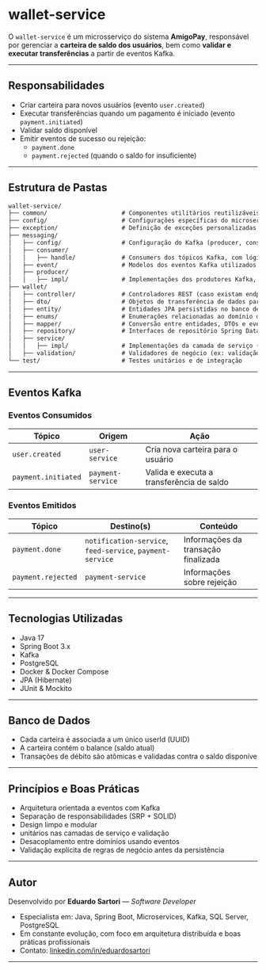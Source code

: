 # wallet-service

O `wallet-service` é um microsserviço do sistema **AmigoPay**, responsável por gerenciar a **carteira de saldo dos usuários**, bem como **validar e executar transferências** a partir de eventos Kafka.

---

## Responsabilidades

- Criar carteira para novos usuários (evento `user.created`)
- Executar transferências quando um pagamento é iniciado (evento `payment.initiated`)
- Validar saldo disponível
- Emitir eventos de sucesso ou rejeição:
    - `payment.done`
    - `payment.rejected` (quando o saldo for insuficiente)

---

## Estrutura de Pastas

```markdown
wallet-service/
├── common/                     # Componentes utilitários reutilizáveis (ex: mensagens, constantes, utils, etc.)
├── config/                     # Configurações específicas do microserviço (ex: beans, CORS, Swagger, etc.)
├── exception/                  # Definição de exceções personalizadas e tratadores globais
├── messaging/
│   ├── config/                 # Configuração do Kafka (producer, consumer factory, propriedades, etc.)
│   ├── consumer/              
│   │   ├── handle/             # Consumers dos tópicos Kafka, com lógica de delegação para handlers
│   ├── event/                  # Modelos dos eventos Kafka utilizados no serviço (ex: PaymentInitiatedEvent)
│   ├── producer/              
│   │   ├── impl/               # Implementações dos produtores Kafka, responsáveis por emitir eventos
├── wallet/
│   ├── controller/             # Controladores REST (caso existam endpoints públicos relacionados à carteira)
│   ├── dto/                    # Objetos de transferência de dados para comunicação externa e interna
│   ├── entity/                 # Entidades JPA persistidas no banco de dados (ex: Wallet)
│   ├── enums/                  # Enumerações relacionadas ao domínio de carteira
│   ├── mapper/                 # Conversão entre entidades, DTOs e eventos
│   ├── repository/             # Interfaces de repositório Spring Data JPA
│   ├── service/                
│   │   ├── impl/               # Implementações da camada de serviço (lógica de negócio)
│   ├── validation/             # Validadores de negócio (ex: validação de saldo, existência de carteira, etc.)
└── test/                       # Testes unitários e de integração
```

---

## Eventos Kafka

### Eventos Consumidos

| Tópico              | Origem            | Ação                                      |
| ------------------- | ----------------- | ----------------------------------------- |
| `user.created`      | `user-service`    | Cria nova carteira para o usuário         |
| `payment.initiated` | `payment-service` | Valida e executa a transferência de saldo |

### Eventos Emitidos

| Tópico             | Destino(s)                                                | Conteúdo                            |
| ------------------ | --------------------------------------------------------- | ----------------------------------- |
| `payment.done`     | `notification-service`, `feed-service`, `payment-service` | Informações da transação finalizada |
| `payment.rejected` | `payment-service`                                         | Informações sobre rejeição          |

---

## Tecnologias Utilizadas

- Java 17
- Spring Boot 3.x
- Kafka
- PostgreSQL
- Docker & Docker Compose
- JPA (Hibernate)
- JUnit & Mockito

---

## Banco de Dados

- Cada carteira é associada a um único userId (UUID)
- A carteira contém o balance (saldo atual)
- Transações de débito são atômicas e validadas contra o saldo disponíve

---

## Princípios e Boas Práticas

- Arquitetura orientada a eventos com Kafka
- Separação de responsabilidades (SRP + SOLID)
- Design limpo e modular
-  unitários nas camadas de serviço e validação
- Desacoplamento entre domínios usando eventos
- Validação explícita de regras de negócio antes da persistência

---

## Autor

Desenvolvido por **Eduardo Sartori** — *Software Developer*

- Especialista em: Java, Spring Boot, Microservices, Kafka, SQL Server, PostgreSQL
- Em constante evolução, com foco em arquitetura distribuída e boas práticas profissionais
- Contato: [linkedin.com/in/eduardosartori](https://www.linkedin.com/in/oeduardosartori)

---